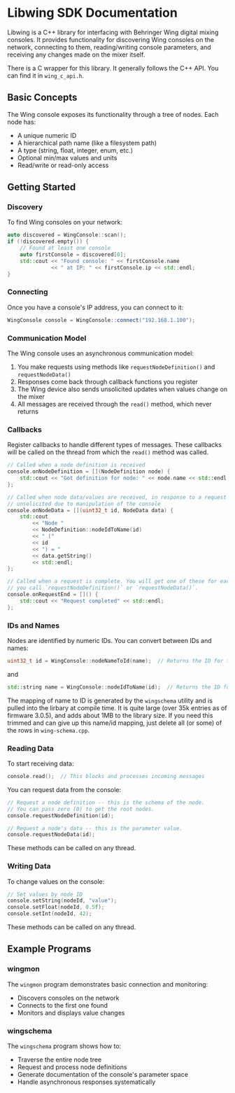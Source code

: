 # Libwing SDK Documentation

Libwing is a C++ library for interfacing with Behringer Wing digital mixing
consoles. It provides functionality for discovering Wing consoles on the
network, connecting to them, reading/writing console parameters, and receiving
any changes made on the mixer itself.

There is a C wrapper for this library. It generally follows the C++ API. You
can find it in `wing_c_api.h`.

## Basic Concepts

The Wing console exposes its functionality through a tree of nodes. Each node has:
- A unique numeric ID
- A hierarchical path name (like a filesystem path)
- A type (string, float, integer, enum, etc.)
- Optional min/max values and units
- Read/write or read-only access

## Getting Started

### Discovery
To find Wing consoles on your network:

```cpp
auto discovered = WingConsole::scan();
if (!discovered.empty()) {
    // Found at least one console
    auto firstConsole = discovered[0];
    std::cout << "Found console: " << firstConsole.name 
              << " at IP: " << firstConsole.ip << std::endl;
}
```

### Connecting
Once you have a console's IP address, you can connect to it:

```cpp
WingConsole console = WingConsole::connect("192.168.1.100");
```

### Communication Model

The Wing console uses an asynchronous communication model:

1. You make requests using methods like `requestNodeDefinition()` and `requestNodeData()`
2. Responses come back through callback functions you register
3. The Wing device also sends unsolicited updates when values change on the mixer
4. All messages are received through the `read()` method, which never returns

### Callbacks

Register callbacks to handle different types of messages. These callbacks will
be called on the thread from which the `read()` method was called.

```cpp
// Called when a node definition is received
console.onNodeDefinition = [](NodeDefinition node) {
    std::cout << "Got definition for node: " << node.name << std::endl;
};

// Called when node data/values are received, in response to a request or
// unsolicited due to manipulation of the console
console.onNodeData = [](uint32_t id, NodeData data) {
    std::cout
        << "Node "
        << NodeDefinition::nodeIdToName(id)
        << " ("
        << id
        << ") = "
        << data.getString()
        << std::endl;
};

// Called when a request is complete. You will get one of these for each time
// you call `requestNodeDefinition()` or `requestNodeData()`.
console.onRequestEnd = []() {
    std::cout << "Request completed" << std::endl;
};
```

### IDs and Names

Nodes are identified by numeric IDs. You can convert between IDs and names:

```cpp
uint32_t id = WingConsole::nodeNameToId(name);  // Returns the ID for this node
```
and
```cpp
std::string name = WingConsole::nodeIdToName(id);  // Returns the ID for this node
```

The mapping of name to ID is generated by the `wingschema` utility and is
pulled into the lirbary at compile time. It is quite large (over 35k entries as
of firmware 3.0.5), and adds about 1MB to the library size. If you need this
trimmed and can give up this name/id mapping, just delete all (or some) of the
rows in `wing-schema.cpp`.

### Reading Data

To start receiving data:

```cpp
console.read();  // This blocks and processes incoming messages
```

You can request data from the console:

```cpp
// Request a node definition -- this is the schema of the node.
// You can pass zero (0) to get the root nodes.
console.requestNodeDefinition(id);
```

```cpp
// Request a node's data -- this is the parameter value.
console.requestNodeData(id);
```

These methods can be called on any thread.

### Writing Data

To change values on the console:

```cpp
// Set values by node ID
console.setString(nodeId, "value");
console.setFloat(nodeId, 0.5f);
console.setInt(nodeId, 42);
```

These methods can be called on any thread.

## Example Programs

### wingmon
The `wingmon` program demonstrates basic connection and monitoring:
- Discovers consoles on the network
- Connects to the first one found
- Monitors and displays value changes

### wingschema 
The `wingschema` program shows how to:
- Traverse the entire node tree
- Request and process node definitions
- Generate documentation of the console's parameter space
- Handle asynchronous responses systematically
